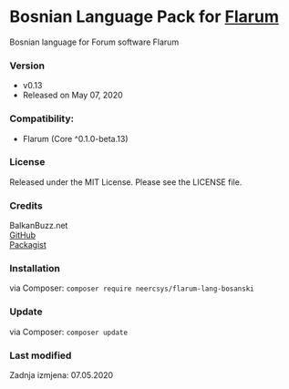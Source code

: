 # Bosnian Language Pack for [Flarum](http://flarum.org/)
Bosnian language for Forum software Flarum

### Version

- v0.13
- Released on May 07, 2020

### Compatibility:
- Flarum (Core ^0.1.0-beta.13)

### License
Released under the MIT License. Please see the LICENSE file.

### Credits
BalkanBuzz.net</br>
[GitHub](https://github.com/neercsys/flarum-lang-bosanski.git)</br>
[Packagist](https://packagist.org/packages/neercsys/flarum-lang-bosanski)

### Installation

via Composer: `composer require neercsys/flarum-lang-bosanski`

### Update

via Composer: `composer update`

### Last modified
Zadnja izmjena: 07.05.2020
